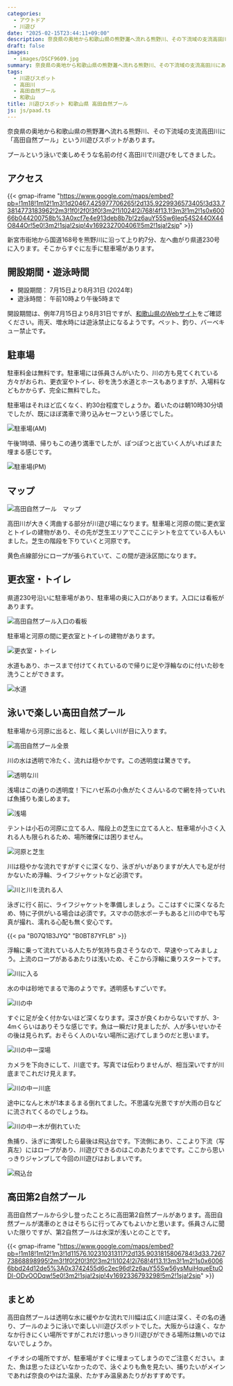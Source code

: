 ```yaml
---
categories:
  - アウトドア
  - 川遊び
date: "2025-02-15T23:44:11+09:00"
description: 奈良県の奥地から和歌山県の熊野灘へ流れる熊野川、その下流域の支流高田川にある川遊びスポット、「高田自然プール」をご紹介します。透き通る水に監視員さんもいて安心して川遊びができる場所です。
draft: false
images:
  - images/DSCF9609.jpg
summary: 奈良県の奥地から和歌山県の熊野灘へ流れる熊野川、その下流域の支流高田川にある川遊びスポット、「高田自然プール」をご紹介します。透き通る水に監視員さんもいて安心して川遊びができる場所です。
tags:
  - 川遊びスポット
  - 高田川
  - 高田自然プール
  - 和歌山
title: 川遊びスポット 和歌山県 高田自然プール
js: js/paad.ts
---
```


奈良県の奥地から和歌山県の熊野灘へ流れる熊野川、その下流域の支流高田川に「高田自然プール」という川遊びスポットがあります。

プールという泳いで楽しめそうな名前の付く高田川で川遊びをしてきました。

## アクセス

{{< gmap-iframe "https://www.google.com/maps/embed?pb=!1m18!1m12!1m3!1d20467.425977706265!2d135.9229936573405!3d33.73814773183962!2m3!1f0!2f0!3f0!3m2!1i1024!2i768!4f13.1!3m3!1m2!1s0x60066b044200758b%3A0xcf7e4e913deb8b7b!2z6auY55Sw6Ieq54S244OX44O844Or!5e0!3m2!1sja!2sjp!4v1692327004061!5m2!1sja!2sjp" >}}

新宮市街地から国道168号を熊野川に沿って上り約7分、左へ曲がり県道230号に入ります。そこからすぐに左手に駐車場があります。

## 開設期間・遊泳時間

-   開設期間： 7月15日より8月31日 (2024年)
-   遊泳時間： 午前10時より午後5時まで

開設期間は、例年7月15日より8月31日ですが、[和歌山県のWebサイト](https://www.pref.wakayama.lg.jp/prefg/081300/d00214693.html)をご確認ください。雨天、増水時には遊泳禁止になるようです。ペット、釣り、バーベキュー禁止です。

## 駐車場

駐車料金は無料です。駐車場には係員さんがいたり、川の方も見てくれている方々がおられ、更衣室やトイレ、砂を洗う水道とホースもありますが、入場料などもかからず、完全に無料でした。

駐車場はそれほど広くなく、約30台程度でしょうか。着いたのは朝10時30分頃でしたが、既にほぼ満車で滑り込みセーフという感じでした。

![駐車場(AM)](./images/0001.jpg)

午後1時頃、帰りもこの通り満車でしたが、ぽつぽつと出ていく人がいればまた埋まる感じです。

![駐車場(PM)](./images/0000.jpg)

## マップ

![高田自然プール　マップ](./images/map.jpg)

高田川が大きく湾曲する部分が川遊び場になります。駐車場と河原の間に更衣室とトイレの建物があり、その先が芝生エリアでここにテントを立てている人もいました。芝生の階段を下りていくと河原です。

黄色点線部分にロープが張られていて、この間が遊泳区間になります。

## 更衣室・トイレ

県道230号沿いに駐車場があり、駐車場の奥に入口があります。入口には看板があります。

![高田自然プール入口の看板](./images/0002.jpg)

駐車場と河原の間に更衣室とトイレの建物があります。

![更衣室・トイレ](./images/0003.jpg)

水道もあり、ホースまで付けてくれているので帰りに足や浮輪なのに付いた砂を洗うことができます。

![水道](./images/0015.jpg)

## 泳いで楽しい高田自然プール

駐車場から河原に出ると、眩しく美しい川が目に入ります。

![高田自然プール全景](./images/0004.jpg)

川の水は透明で冷たく、流れは穏やかです。この透明度は驚きです。

![透明な川](./images/0005.jpg)

浅場はこの通りの透明度！下にハゼ系の小魚がたくさんいるので網を持っていれば魚捕りも楽しめます。

![浅場](./images/0006.jpg)

テントは小石の河原に立てる人、階段上の芝生に立てる人と、駐車場が小さく入れる人も限られるため、場所確保には困りません。

![河原と芝生](./images/0007.jpg)

川は穏やかな流れですがすぐに深くなり、泳ぎがいがありますが大人でも足が付かないため浮輪、ライフジャケットなど必須です。

![川と川を流れる人](./images/0008.jpg)

泳ぎに行く前に、ライフジャケットを準備しましょう。ここはすぐに深くなるため、特に子供がいる場合は必須です。スマホの防水ポーチもあると川の中でも写真が撮れ、濡れる心配も無く安心です。

{{< pa "B07Q1B3JYQ" "B0BT87YFLB" >}}

浮輪に乗って流れている人たちが気持ち良さそうなので、早速やってみましょう。上流のロープがあるあたりは浅いため、そこから浮輪に乗りスタートです。

![川に入る](./images/0009.jpg)

水の中は砂地でまるで海のようです。透明感もすごいです。

![川の中](./images/0010.jpg)

すぐに足が全く付かないほど深くなります。深さが良くわからないですが、3-4mくらいはありそうな感じです。魚は一瞬だけ見ましたが、人が多いせいかその後は見られず。おそらく人のいない場所に逃げてしまうのだと思います。

![川の中ー深場](./images/0011.jpg)

カメラを下向きにして、川底です。写真では伝わりませんが、相当深いですが川底までこれだけ見えます。

![川の中ー川底](./images/0012.jpg)

途中になんと木が1本まるまる倒れてました。不思議な光景ですが大雨の日などに流されてくるのでしょうね。

![川の中ー木が倒れていた](./images/0013.jpg)

魚捕り、泳ぎに満喫したら最後は飛込台です。下流側にあり、ここより下流（写真左）にはロープがあり、川遊びできるのはこのあたりまでです。ここから思いっきりジャンプして今回の川遊びはおしまいです。

![飛込台](./images/0014.jpg)

## 高田第2自然プール

高田自然プールから少し登ったことろに高田第2自然プールがあります。高田自然プールが満車のときはそちらに行ってみてもよいかと思います。係員さんに聞いた限りですが、第2自然プールは水深が浅いとのことです。

{{< gmap-iframe "https://www.google.com/maps/embed?pb=!1m18!1m12!1m3!1d11576.102310313117!2d135.9031815806784!3d33.726773868898995!2m3!1f0!2f0!3f0!3m2!1i1024!2i768!4f13.1!3m3!1m2!1s0x60066bbd24d12de5%3A0x3742455d6c2ec96d!2z6auY55Sw56ysMuiHqueEtuODl-ODvOODqw!5e0!3m2!1sja!2sjp!4v1692336793298!5m2!1sja!2sjp" >}}

## まとめ

高田自然プールは透明な水に緩やかな流れで川幅は広く川底は深く、その名の通り、プールのように泳いで楽しい川遊びスポットでした。大阪からは遠く、なかなか行きにくい場所ですがこれだけ思いっきり川遊びができる場所は無いのではないでしょうか。

イチオシの場所ですが、駐車場がすぐに埋まってしまうのでご注意ください。また、魚は思ったほどいなかったので、泳ぐよりも魚を見たい、捕りたいがメインであれば奈良のやはた温泉、たかすみ温泉あたりがおすすめです。
